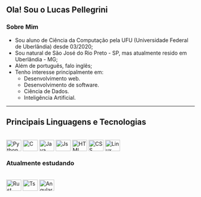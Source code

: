 <link rel="stylesheet" href="https://cdn.jsdelivr.net/gh/devicons/devicon@v2.15.1/devicon.min.css">

## Ola! Sou o Lucas Pellegrini

### Sobre Mim
- Sou aluno de Ciência da Computação pela UFU (Universidade Federal de Uberlândia) desde 03/2020;
- Sou natural de São José do Rio Preto - SP, mas atualmente resido em Uberlândia - MG;
- Além de português, falo inglês;
- Tenho interesse principalmente em:
  - Desenvolvimento web.
  - Desenvolvimento de software.
  - Ciência de Dados.
  - Inteligência Artificial.

---

## Principais Linguagens e Tecnologias
<div style="display: inline_block"><br>
  <img align="center" alt="Python" height="30" width="40" src="https://cdn.jsdelivr.net/gh/devicons/devicon/icons/python/python-original.svg" />
  <img align="center" alt="C" height="30" width="40"src="https://cdn.jsdelivr.net/gh/devicons/devicon/icons/c/c-original.svg" />
  <img align="center" alt="Java" height="30" width="40"src="https://cdn.jsdelivr.net/gh/devicons/devicon/icons/java/java-original.svg" />
  <img align="center" alt="Js" height="30" width="40"src="https://cdn.jsdelivr.net/gh/devicons/devicon/icons/javascript/javascript-original.svg" />
  <img align="center" alt="HTML" height="30" width="40"src="https://cdn.jsdelivr.net/gh/devicons/devicon/icons/html5/html5-original.svg" />
  <img align="center" alt="CSS" height="30" width="40"src="https://cdn.jsdelivr.net/gh/devicons/devicon/icons/css3/css3-original.svg" />
  <img align="center" alt="Linux" height="30" width="40"src="https://cdn.jsdelivr.net/gh/devicons/devicon/icons/linux/linux-original.svg" />
</div>

### Atualmente estudando
<div style="display: inline_block"><br>
  <img align="center" alt="Rust" height="30" width="40" src="https://cdn.jsdelivr.net/gh/devicons/devicon/icons/rust/rust-plain.svg" />
  <img align="center" alt="Ts" height="30" width="40"src="https://cdn.jsdelivr.net/gh/devicons/devicon/icons/typescript/typescript-original.svg" />
  <img align="center" alt="Angular" height="30" width="40"src="https://cdn.jsdelivr.net/gh/devicons/devicon/icons/angularjs/angularjs-original.svg" />
</div>
